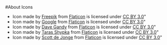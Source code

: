 
#About Icons

* Icon made by [Freepik](http://www.freepik.com) from [Flaticon](http://www.flaticon.com) is licensed under [CC BY 3.0](http://creativecommons.org/licenses/by/3.0/)"
* Icon made by [Google](http://www.google.com) from [Flaticon](http://www.flaticon.com) is licensed under [CC BY 3.0](http://creativecommons.org/licenses/by/3.0/)"
* Icon made by [Dave Gandy](http://fontawesome.io) from [Flaticon](http://www.flaticon.com) is licensed under [CC BY 3.0](http://creativecommons.org/licenses/by/3.0/)"
* Icon made by [Taras Shypka](http://dribbble.com/Bugsster) from [Flaticon](http://www.flaticon.com) is licensed under [CC BY 3.0](http://creativecommons.org/licenses/by/3.0/)"
* Icon made by [Scott de Jonge](http://www.scottdejonge.com) from [Flaticon](http://www.flaticon.com) is licensed under [CC BY 3.0](http://creativecommons.org/licenses/by/3.0/)"

